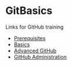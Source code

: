 # GitBasics 

Links for GitHub training
* [Prerequisites](./Excercises/Prerequisites.md)
* [Basics](./Excercises/GitBasics.md)
* [Advanced GitHub](./Excercises/AdvancedGitHub.md)
* [GitHub Administration](./Excercises/GitHubAdmin.md)
